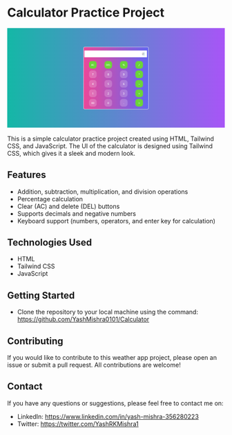 # Calculator Practice Project

<img src="./calc.png">

This is a simple calculator practice project created using HTML, Tailwind CSS, and JavaScript. The UI of the calculator is designed using Tailwind CSS, which gives it a sleek and modern look.

## Features

- Addition, subtraction, multiplication, and division operations
- Percentage calculation
- Clear (AC) and delete (DEL) buttons
- Supports decimals and negative numbers
- Keyboard support (numbers, operators, and enter key for calculation)

## Technologies Used

- HTML
- Tailwind CSS
- JavaScript

## Getting Started

- Clone the repository to your local machine using the command: https://github.com/YashMishra0101/Calculator

## Contributing

If you would like to contribute to this weather app project, please open an issue or submit a pull request. All contributions are welcome!


## Contact

If you have any questions or suggestions, please feel free to contact me on:

- LinkedIn: https://www.linkedin.com/in/yash-mishra-356280223
- Twitter: https://twitter.com/YashRKMishra1

